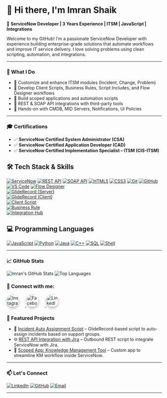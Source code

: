 # 👋 Hi there, I'm Imran Shaik

🚀 **ServiceNow Developer | 3 Years Experience | ITSM | JavaScript | Integrations**

Welcome to my GitHub! I'm a passionate ServiceNow Developer with experience building enterprise-grade solutions that automate workflows and improve IT service delivery. I love solving problems using clean scripting, automation, and integrations.

---

### 🧠 What I Do

- 🔹 Customize and enhance ITSM modules (Incident, Change, Problem)
- 🔹 Develop Client Scripts, Business Rules, Script Includes, and Flow Designer workflows
- 🔹 Build scoped applications and automation scripts
- 🔹 REST & SOAP API integrations with third-party tools
- 🔹 Hands-on with CMDB, MID Servers, Notifications, UI Policies

---

### 🎓 Certifications

- ✅ **ServiceNow Certified System Administrator (CSA)**
- ✅ **ServiceNow Certified Application Developer (CAD)**
- ✅ **ServiceNow Certified Implementation Specialist – ITSM (CIS-ITSM)**


## 🛠️ Tech Stack & Skills

[![ServiceNow](https://img.shields.io/badge/-ServiceNow-0b5f19?logo=servicenow&logoColor=white)](https://www.servicenow.com/)
[![REST API](https://img.shields.io/badge/-REST%20API-blue?logo=cloudflare)](https://restfulapi.net/)
[![SOAP API](https://img.shields.io/badge/-SOAP%20API-00B4D8?logo=xml)](https://www.w3schools.com/xml/xml_soap.asp)
[![HTML5](https://img.shields.io/badge/-HTML5-E34F26?logo=html5&logoColor=white)](https://developer.mozilla.org/en-US/docs/Web/Guide/HTML/HTML5)
[![CSS3](https://img.shields.io/badge/-CSS3-1572B6?logo=css3&logoColor=white)](https://developer.mozilla.org/en-US/docs/Web/CSS)
[![Git](https://img.shields.io/badge/-Git-F05032?logo=git&logoColor=white)](https://git-scm.com/)
[![GitHub](https://img.shields.io/badge/-GitHub-181717?logo=github)](https://github.com/)
[![VS Code](https://img.shields.io/badge/-VS%20Code-007ACC?logo=visual-studio-code)](https://code.visualstudio.com/)
[![Flow Designer](https://img.shields.io/badge/-Flow%20Designer-orange?logo=servicenow)](https://www.servicenow.com/products/platform-flow-designer.html)  
[![GlideRecord (Server)](https://img.shields.io/badge/-GlideRecord-0b5f19?logo=servicenow)](https://docs.servicenow.com/bundle/yokohama-api-reference/page/app-store/dev_portal/API_reference/GlideRecord/concept/c_GlideRecordAPI.html)  
[![GlideRecord (Client)](https://img.shields.io/badge/-GlideRecord–Client-0b5f19?logo=servicenow)](https://docs.servicenow.com/bundle/vancouver-api-reference/page/app-store/dev_portal/API_reference/GlideRecordClientSide/concept/c_GlideRecordClientSideAPI.html)  
[![Client Script](https://img.shields.io/badge/-Client%20Scripts-blueviolet?logo=javascript)](https://developer.servicenow.com/dev.do#!/reference/api/tokyo/client/c_ClientScriptAPI)  
[![Business Rule](https://img.shields.io/badge/-Business%20Rule-6A1B9A?logo=servicenow)](https://www.servicenow.com/docs/bundle/yokohama-application-development/page/script/business-rules/concept/c_BusinessRules.html)  
[![Integration Hub](https://img.shields.io/badge/-Integration%20Hub-26a69a?logo=servicenow)](https://www.servicenow.com/products/integration-hub.html)



## 💻 Programming Languages

[![JavaScript](https://img.shields.io/badge/-JavaScript-F7DF1E?logo=javascript&logoColor=black)](https://developer.mozilla.org/en-US/docs/Web/JavaScript)
[![Python](https://img.shields.io/badge/-Python-3776AB?logo=python&logoColor=white)](https://www.python.org/)
[![Java](https://img.shields.io/badge/-Java-007396?logo=java&logoColor=white)](https://www.oracle.com/java/)
[![C++](https://img.shields.io/badge/-C++-00599C?logo=c%2B%2B&logoColor=white)](https://isocpp.org/)
[![SQL](https://img.shields.io/badge/-SQL-4479A1?logo=mysql&logoColor=white)](https://www.w3schools.com/sql/)
[![Shell](https://img.shields.io/badge/-Shell%20Script-89e051?logo=gnu-bash&logoColor=black)](https://www.shellscript.sh/)



---

### 📈 GitHub Stats

![Imran's GitHub Stats](https://github-readme-stats.vercel.app/api?username=imran938&show_icons=true&theme=radical)
![Top Languages](https://github-readme-stats.vercel.app/api/top-langs/?username=imran938&layout=compact&theme=radical)


<h3>📱 Connect with me:</h3>

<p>
  <a href="https://www.instagram.com/mr__.smile/" target="_blank">
    <img src="https://cdn-icons-png.flaticon.com/512/2111/2111463.png"
         alt="Instagram"
         width="40"
         height="40"
         style="border-radius: 50%; box-shadow: 0 4px 8px rgba(0, 0, 0, 0.3); margin-right: 20px; transition: transform 0.3s;" />
  </a>

  <a href="https://www.facebook.com/profile.php?id=100013782994408" target="_blank">
    <img src="https://cdn-icons-png.flaticon.com/512/733/733547.png"
         alt="Facebook"
         width="40"
         height="40"
         style="border-radius: 50%; box-shadow: 0 4px 8px rgba(0, 0, 0, 0.3); margin-right: 20px; transition: transform 0.3s;" />
  </a>

  <a href="https://www.linkedin.com/in/imran-shaik-2192b01a1/" target="_blank">
    <img src="https://cdn-icons-png.flaticon.com/512/174/174857.png"
         alt="LinkedIn"
         width="40"
         height="40"
         style="border-radius: 50%; box-shadow: 0 4px 8px rgba(0, 0, 0, 0.3); transition: transform 0.3s;" />
  </a>
</p>






### 📌 Featured Projects

- 🔧 [Incident Auto Assignment Script](https://github.com/imran938/project-link) – GlideRecord-based script to auto-assign incidents based on support groups.
- 🌐 [REST API Integration with Jira](https://github.com/imran938/project-link) – Outbound REST script to integrate ServiceNow with Jira.
- 🧩 [Scoped App: Knowledge Management Tool](https://github.com/imran938/project-link) – Custom app to streamline KM workflow inside ServiceNow.

---

### 📫 Let's Connect

[![LinkedIn](https://img.shields.io/badge/-LinkedIn-0077B5?style=flat&logo=linkedin&logoColor=white)](https://www.linkedin.com/in/imran-shaik-2192b01a1/)
[![GitHub](https://img.shields.io/badge/-GitHub-333?logo=github&logoColor=white)](https://github.com/imran938)
[![Email](https://img.shields.io/badge/-Email-D14836?style=flat&logo=gmail&logoColor=white)](mailto:imranshaik07769@gmail.com)

---



<!--
**Imran938/imran938** is a ✨ _special_ ✨ repository because its `README.md` (this file) appears on your GitHub profile.

Here are some ideas to get you started:

- 🔭 I’m currently working on ...
- 🌱 I’m currently learning ...
- 👯 I’m looking to collaborate on ...
- 🤔 I’m looking for help with ...
- 💬 Ask me about ...
- 📫 How to reach me: ...
- 😄 Pronouns: ...
- ⚡ Fun fact: ...
-->

